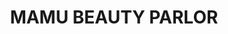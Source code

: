 ---
title: "MAMU BEAUTY PARLOR"
url: /walay-padre-burgos-quezon/mamu-beauty-parlor/
shop: hairdresser
---